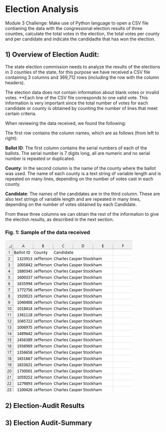 # Election Analysis
Module 3 Challenge: Make use of Python language to open a CSV file contianing the data with the congressional election results of three counties, calculate the total votes in the election, the total votes per county and per candidate and indicate the candidadte that has won the election.

## 1) Overview of Election Audit:

The state election commission needs to analyze the results of the elections in 3 counties of the state, for this purpose we have received a CSV file containing 3 columns and 369,712 rows (including the row with the column headers).

The election data does not contain information about blank votes or invalid votes.  **Each line of the CSV file corresponds to one valid vote.  This information is very important since the total number of votes for each candidate or county is obtained by counting the number of lines that meet certain criteria.  

When reviewing the data received, we found the following:

The first row contains the column names, which are as follows (from left to right):

**Ballot ID**: The first column contains the serial numbers of each of the ballots.  The serial number is 7 digits long, all are numeric and no serial number is repeated or duplicated.

**County**: In the second column is the name of the county where the ballot was used.  The name of each county is a text string of variable length and is repeated on many lines, depending on the number of votes cast in each county.

**Candidate**: The names of the candidates are in the third column.  These are also text strings of variable length and are repeated in many lines, depending on the number of votes obtained by each Candidate.

From these three columns we can obtain the rest of the information to give the election results, as described in the next section.




### **Fig. 1: Sample of the data received**
![Sample of the Original Data Received](https://github.com/Peteresis/Election_Analysis/blob/985384a19c594494d89f71477fdba0e7eebf5ecc/Data%20Sample.png)

## 2) Election-Audit Results

## 3) Election Audit-Summary
